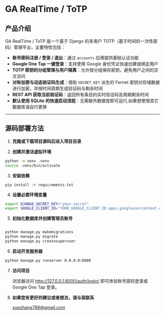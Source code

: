 # GA RealTime / ToTP

## 产品介绍
GA RealTime / ToTP 是一个基于 Django 的多用户 TOTP（基于时间的一次性密码）管理平台，主要特性包括：

- **账号密码注册 / 登录 / 退出**：通过 `accounts` 应用提供基础认证功能  
- **Google One Tap 一键登录**：支持使用 Google 身份凭证快速创建或绑定用户  
- **TOTP 密钥的分组管理与用户隔离**：允许按分组保存密钥，避免用户之间的交叉访问  
- **对称加密与动态验证码生成**：借助 `SECRET_KEY` 派生的 Fernet 密钥对存储数据进行加密，并按时间周期生成验证码与剩余时间  
- **REST API 获取当前验证码**：返回所有条目的实时验证码及周期剩余时间  
- **默认使用 SQLite 的快速启动流程**：无需额外数据库即可运行,如果想使用其它数据库请自行更换

---

## 源码部署方法

1. **克隆或下载项目源码后进入项目目录**

2. **创建并激活虚拟环境**
```bash
python -m venv .venv
source .venv/bin/activate
```

3. **安装依赖**
```bssh
pip install -r requirements.txt

```
4. **设置必要环境变量**
```bash
export DJANGO_SECRET_KEY="your-secret"
export GOOGLE_CLIENT_ID="YOUR_GOOGLE_CLIENT_ID.apps.googleusercontent.com"
```

5. **初始化数据库并创建管理员账号**
```bash

python manage.py makemigrations
python manage.py migrate
python manage.py createsuperuser

```

6. **启动开发服务器**
```bash
python manage.py runserver 0.0.0.0:8000
```

7. **访问项目**

   浏览器访问 http://127.0.0.1:8000/auth/login/ 即可体验账号密码登录或 Google One Tap 登录。

8. **如果您有更好的建议或者想法，请与我联系**

   xuezhang789@gmail.com




